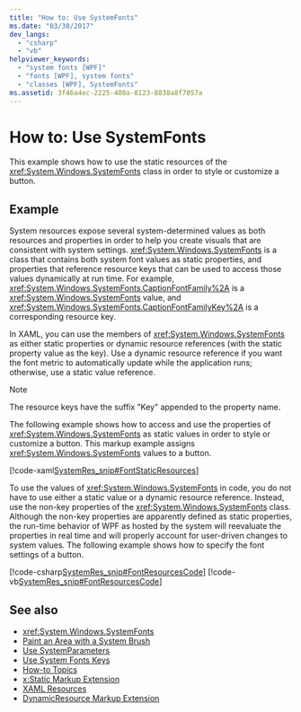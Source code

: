 ```yaml
---
title: "How to: Use SystemFonts"
ms.date: "03/30/2017"
dev_langs: 
  - "csharp"
  - "vb"
helpviewer_keywords: 
  - "system fonts [WPF]"
  - "fonts [WPF], system fonts"
  - "classes [WPF], SystemFonts"
ms.assetid: 3f46a4ec-2225-408a-8123-8838a8f7057a
---
```

# How to: Use SystemFonts
This example shows how to use the static resources of the <xref:System.Windows.SystemFonts> class in order to style or customize a button.  
  
## Example  
 System resources expose several system-determined values as both resources and properties in order to help you create visuals that are consistent with system settings. <xref:System.Windows.SystemFonts> is a class that contains both system font values as static properties, and properties that reference resource keys that can be used to access those values dynamically at run time. For example, <xref:System.Windows.SystemFonts.CaptionFontFamily%2A> is a <xref:System.Windows.SystemFonts> value, and <xref:System.Windows.SystemFonts.CaptionFontFamilyKey%2A> is a corresponding resource key.  
  
 In XAML, you can use the members of <xref:System.Windows.SystemFonts> as either static properties or dynamic resource references (with the static property value as the key). Use a dynamic resource reference if you want the font metric to automatically update while the application runs; otherwise, use a static value reference.  
  
> [!NOTE]
> The resource keys have the suffix "Key" appended to the property name.  
  
 The following example shows how to access and use the properties of <xref:System.Windows.SystemFonts> as static values in order to style or customize a button. This markup example assigns <xref:System.Windows.SystemFonts> values to a button.  
  
 [!code-xaml[SystemRes_snip#FontStaticResources](~/samples/snippets/csharp/VS_Snippets_Wpf/SystemRes_snip/CSharp/Pane1.xaml#fontstaticresources)]  
  
 To use the values of <xref:System.Windows.SystemFonts> in code, you do not have to use either a static value or a dynamic resource reference. Instead, use the non-key properties of the <xref:System.Windows.SystemFonts> class. Although the non-key properties are apparently defined as static properties, the run-time behavior of WPF as hosted by the system will reevaluate the properties in real time and will properly account for user-driven changes to system values. The following example shows how to specify the font settings of a button.  
  
 [!code-csharp[SystemRes_snip#FontResourcesCode](~/samples/snippets/csharp/VS_Snippets_Wpf/SystemRes_snip/CSharp/Pane1.xaml.cs#fontresourcescode)]
 [!code-vb[SystemRes_snip#FontResourcesCode](~/samples/snippets/visualbasic/VS_Snippets_Wpf/SystemRes_snip/VisualBasic/Pane1.xaml.vb#fontresourcescode)]  
  
## See also

- <xref:System.Windows.SystemFonts>
- [Paint an Area with a System Brush](../graphics-multimedia/how-to-paint-an-area-with-a-system-brush.md)
- [Use SystemParameters](how-to-use-systemparameters.md)
- [Use System Fonts Keys](how-to-use-system-fonts-keys.md)
- [How-to Topics](resources-how-to-topics.md)
- [x:Static Markup Extension](/dotnet/desktop/xaml-services/xstatic-markup-extension)
- [XAML Resources](/dotnet/desktop-wpf/fundamentals/xaml-resources-define)
- [DynamicResource Markup Extension](dynamicresource-markup-extension.md)

